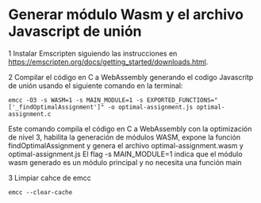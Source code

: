 # Generar módulo Wasm y el archivo Javascript de unión

1   Instalar Emscripten siguiendo las instrucciones en https://emscripten.org/docs/getting_started/downloads.html.

2   Compilar el código en C a WebAssembly generando el codigo Javascritp de unión usando el siguiente comando en la terminal:

    emcc -O3 -s WASM=1 -s MAIN_MODULE=1 -s EXPORTED_FUNCTIONS="['_findOptimalAssignment']" -o optimal-assignment.js optimal-assignment.c

Este comando compila el código en C a WebAssembly con la optimización de nivel 3, habilita la generación de módulos WASM, expone la función findOptimalAssignment y genera el archivo optimal-assignment.wasm y optimal-assignment.js
El flag -s MAIN_MODULE=1 indica que el módulo wasm generado es un módulo principal y no necesita una función main

3 Limpiar cahce de emcc

    emcc --clear-cache